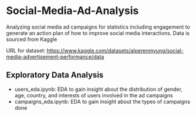 # Social-Media-Ad-Analysis
Analyzing social media ad campaigns for statistics including engagement to generate an action plan of how to improve social media interactions. Data is sourced from Kaggle

URL for dataset: https://www.kaggle.com/datasets/alperenmyung/social-media-advertisement-performance/data

## Exploratory Data Analysis
* users_eda.ipynb: EDA to gain insight about the distribution of gender, age, country, and interests of users involved in the ad campaigns
* campaigns_eda.ipynb: EDA to gain insight about the types of campaigns done
